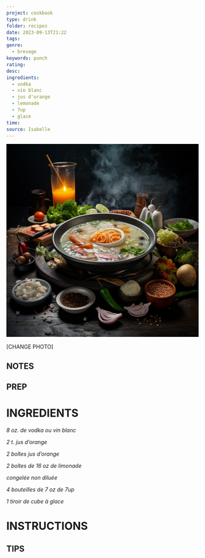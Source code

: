 ```yaml
---
project: cookbook
type: drink
folder: recipes
date: 2023-09-13T21:22
tags: 
genre:
  - brevage
keywords: punch
rating: 
desc: 
ingredients:
  - vodka
  - vin blanc
  - jus d'orange
  - lemonade
  - 7up
  - glace
time: 
source: Isabelle
---
```


![IMAGE](_default.png)


[CHANGE PHOTO]


## NOTES




## PREP


# INGREDIENTS

_8 oz. de vodka ou vin blanc_

_2 t. jus d’orange_

_2 boîtes jus d’orange_

_2 boîtes de 16 oz de limonade_

_congelée non diluée_

_4 bouteilles de 7 oz de 7up_

_1 tiroir de cube à glace_

# INSTRUCTIONS


## TIPS



